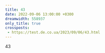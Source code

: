 ```yaml
---
title: 43
date: 2022-09-06 13:00:00 +0300
dreamwidth: 558937
only_title: true
crossposts:
 - https://test.de.co.ua/2023/09/06/43.html
---
```


43
